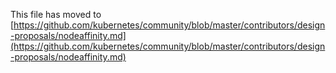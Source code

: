 This file has moved to [https://github.com/kubernetes/community/blob/master/contributors/design-proposals/nodeaffinity.md](https://github.com/kubernetes/community/blob/master/contributors/design-proposals/nodeaffinity.md)
